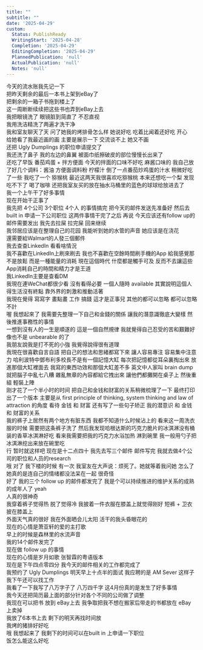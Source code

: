 ```yaml
---
title: ""
subtitle: ""
date: '2025-04-29'
custom:
  Status: PublishReady
  WritingStart: '2025-04-28'
  Completion: '2025-04-29'
  EditingCompletion: '2025-04-29'
  PlannedPublication: 'null'
  ActualPublication: 'null'
  Notes: 'null'
---        
```

今天的流水账我先记一下        
把昨天剩余的最后一本书上架到eBay了        
把剩余的一箱子书拖到楼上了        
这一周断断续续把这些书也弄到eBay上去          
我把眼镜洗了 眼镜脏到简直了 不忍直视        
我用洗洁精洗了两遍才洗干净          
我和室友聊天了天 问了她我的烤排骨怎么样  她说好吃 吃着比闻着还好吃 开心        
给她看了我最近画的画 主要是展示一下 交流谈不上 她又不画          
还把 Ugly Dumplings 的职位申请提交了           
我还洗了鼻子 我的左边的鼻翼 被面巾纸擦破皮的部位慢慢长出来了           
还吃了早饭 番茄鸡蛋 + 拌方便面 今天的拌面的口味不好吃 麻酱口味的 我自己放了好几个调料：酱油 方便面调料粉 柠檬汁 倒了一点番茄炒鸡蛋的汁水 稍微好吃了一些 我吃了一个 猕猴桃 最近这两天我很喜欢吃猕猴桃 本来还想吃一个梨 发现吃不下了 喝了咖啡 还把我室友买的放在抽水马桶里的蓝色的球球给放进去了           
我一个上午干了好多事情        
现在开始干正事了          
我先把 4个公司 3个职位 4个人 的事情搞完 把今天的邮件发送先准备好 然后去 built in 申请一下公司职位 这两件事情干完了之后 再说 今天应该还有follow up的邮件需要发出 我先去拉屎 拉完屎 回来继续          
我邻居应该是在整理自己的花园 我能听到她的水管的声音 她应该是在浇花           
還需要給Walmart的人發三個郵件          
我去查查LinkedIn 看看啥情況          
我不喜歡在LinkedIn上刷來刷去 我也不喜歡在空餘時間刷手機的App 給我感覺那不是放鬆 而是一種能量的消耗 現在這個時代 什麼都是觸手可及 反而不去讓這些App消耗自己的時間和精力才是王道          
我LinkedIn主要是查看DM        
我現在連WeChat都很少看 沒有看得必要 一個人隨時 available 其實說明這個人得生活沒有終點 靠外界的刺激和推動活著          
我現在覺得 寫寫字 畫點畫 工作 搞錢 這才是正事兒 其他的都可以忽略 都可以忽略不計           
喔 我想起來了 我需要先整理一下自己和金錢的關係 讓我的潛意識徹底大變樣 然後推進事務性的事情          
一想到沒有人的一生是順遂的 這是一個自然規律 我就覺得自己忍受的苦和艱難好像也不是 unbearable 的了          
我朋友說我是打不死的小強 我覺得說得很有道理          
我現在很喜歡自言自語 把自己的想法和思緒都寫下來 讓人容易專注 容易集中注意力 哈利波特中鄧布利多校長不是有一個記憶大缸 每次把記憶都從耳朵裏掏出來 放進那個大缸裡面去 我寫的東西功效和那個大缸差不多 英文中人家叫 brain dump 就把腦子中亂七八糟 雜亂無章的內容都給它拽出來 讓他們都攤開在桌子上 然後重組 輕裝上陣          
刚才花了一个半小时的时间 把自己和金钱和财富的关系稍微梳理了一下 最终打印出了一个版本 主要是从 first principle of thinking, system thinking and law of attraction 的角度 看待 金钱 和 财富 还有写了一些句子矫正 我的潜意识 和 金钱 和 财富的关系          
我的裤子上居然有两个地方有脏东西 我都不知道什么时候沾上的 看来这一周洗衣服的时候 需要把这条裤子洗了 然后我发现哈根达斯的巧克力脆片的冰淇淋没有桶装的香草冰淇淋好吃 看来我需要把我的巧克力水浴加热 淋到碗里 我一般用勺子把冰淇淋挖出来放在碗里吃           
行 暂时就这样吧 现在是十二点四十 我先去写三个邮件 邮件写完 我就去做4个公司的职位和人员的research           
哦 对了 我下楼的时候 有一次 我室友在大声说：烦死了。她就等着我问她 怎么了 她真的是连自己的情绪都没法呆在一起 很奇怪           
好了 我的三个 follow up 的邮件都发完了 我是个可以持续推进的维护关系的成熟的成年人了 yeah           
人真的很神奇        
我穿着裤子觉得热 脱了觉得冷 我披着一件衣服在膝盖上就觉得刚好 短裤 + 卫衣 披在膝盖上          
外面天气真的很好 我在外面晒会儿太阳 活干的我头昏眼花的           
现在的心情是萧亚轩的爱的主打歌        
早上的时候是森林里的水流声音          
我的14个邮件发完了        
现在做 follow up 的事情        
现在的心情是岁月如歌 张智霖的粤语版本          
现在是下午四点零四分 我今天的邮件相关的工作都完成了        
我预约了 Ugly Dumplings 明天早上十点半的面试 我应聘的是 AM Sever 这样子 我下午还可以找工作           
我看了一下我写了八万字子了  八万四千字 这4月份真的是发生了好多事情        
我今天还把简历最上面的部分针对各个不同的公司做了调整        
我现在可以把书 放到 eBay上去 我争取把我不想在搬家后带走的书都放在 eBay 上卖掉          
我放了6本书上去 剩下的明天再找时间放          
我烤的猪排好好吃          
哦 我想起来了 我剩下的时间可以在built in 上申请一下职位           
饭怎么能这么好吃          
      